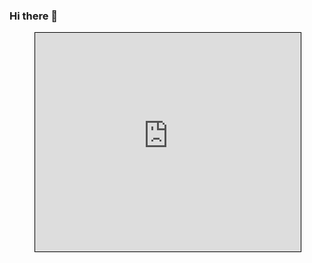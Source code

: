 ### Hi there 👋

<figure class="video_container">
<iframe width="425" height="350" frameborder="0" scrolling="no" marginheight="0" marginwidth="0" src="https://www.openstreetmap.org/export/embed.html?bbox=6.047544479370118%2C46.23053702499607%2C6.061706542968751%2C46.23821801159735&amp;layer=mapnik" style="border: 1px solid black"></iframe>
</figure>
<!--
**iamhv6/iamhv6** is a ✨ _special_ ✨ repository because its `README.md` (this file) appears on your GitHub profile.

Here are some ideas to get you started:

- 🔭 I’m currently working on ...
- 🌱 I’m currently learning ...
- 👯 I’m looking to collaborate on ...
- 🤔 I’m looking for help with ...
- 💬 Ask me about ...
- 📫 How to reach me: ...
- 😄 Pronouns: ...
- ⚡ Fun fact: ...
-->
